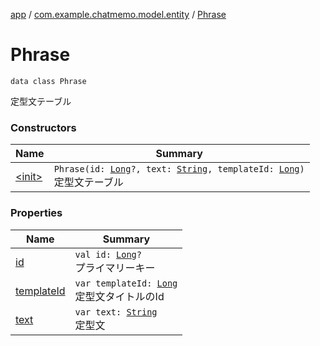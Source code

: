 [app](../../index.md) / [com.example.chatmemo.model.entity](../index.md) / [Phrase](./index.md)

# Phrase

`data class Phrase`

定型文テーブル

### Constructors

| Name | Summary |
|---|---|
| [&lt;init&gt;](-init-.md) | `Phrase(id: `[`Long`](https://kotlinlang.org/api/latest/jvm/stdlib/kotlin/-long/index.html)`?, text: `[`String`](https://kotlinlang.org/api/latest/jvm/stdlib/kotlin/-string/index.html)`, templateId: `[`Long`](https://kotlinlang.org/api/latest/jvm/stdlib/kotlin/-long/index.html)`)`<br>定型文テーブル |

### Properties

| Name | Summary |
|---|---|
| [id](id.md) | `val id: `[`Long`](https://kotlinlang.org/api/latest/jvm/stdlib/kotlin/-long/index.html)`?`<br>プライマリーキー |
| [templateId](template-id.md) | `var templateId: `[`Long`](https://kotlinlang.org/api/latest/jvm/stdlib/kotlin/-long/index.html)<br>定型文タイトルのId |
| [text](text.md) | `var text: `[`String`](https://kotlinlang.org/api/latest/jvm/stdlib/kotlin/-string/index.html)<br>定型文 |
